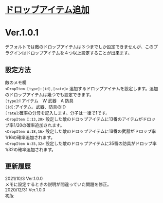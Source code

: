 # [ドロップアイテム追加](https://raw.githubusercontent.com/nuun888/MZ/master/NUUN_AddDropItems.js)
# Ver.1.0.1

デフォルトでは敵のドロップアイテムは３つまでしか設定できませんが、このプラグインはドロップアイテムを４つ以上設定することが出来ます。

## 設定方法
敵のメモ欄  
`<DropItem [type]:[id],[rate]>` 追加するドロップアイテムを設定します。追加のドロップアイテムは幾つでも設定できます。  
`[type]`:I アイテム　W 武器　A 防具  
`[id]`:アイテム、武器、防具のID  
`[rate]`:確率の分母を記入します。分子は一律で1です。  
`<DropItem I:13,20>` 設定した敵のドロップアイテムに13番のアイテムがドロップ率1/20の確率追加されます。  
`<DropItem W:18,16>` 設定した敵のドロップアイテムに18番の武器がドロップ率1/16の確率追加されます。  
`<DropItem A:35,32>` 設定した敵のドロップアイテムに35番の防具がドロップ率1/32の確率追加されます。  

## 更新履歴
2021/10/3 Ver.1.0.0  
メモに設定するときの説明が間違っていた問題を修正。  
2020/12/31 Ver.1.0.0  
初版  

